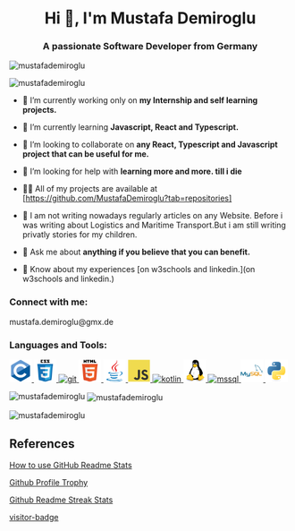 <h1 align="center">Hi 👋, I'm Mustafa Demiroglu</h1>
<h3 align="center">A passionate Software Developer from Germany</h3>

<p align="left"> <img src="https://komarev.com/ghpvc/?username=mustafademiroglu&label=Profile%20views&color=0e75b6&style=flat" alt="mustafademiroglu" /> </p>

<p align="left"><img src="https://github-profile-trophy.vercel.app/?username=mustafademiroglu" alt="mustafademiroglu" /></a> </p>

- 🔭 I’m currently working only on **my Internship and self learning projects.**

- 🌱 I’m currently learning **Javascript, React and Typescript.**

- 👯 I’m looking to collaborate on **any React, Typescript and Javascript project that can be useful for me.**

- 🤝 I’m looking for help with **learning more and more. till i die**

- 👨‍💻 All of my projects are available at [https://github.com/MustafaDemiroglu?tab=repositories]

- 📝 I am not writing nowadays regularly articles on any Website. Before i was writing about Logistics and Maritime Transport.But i am still writing privatly stories for my children. 

- 💬 Ask me about **anything if you believe that you can benefit.**

- 📄 Know about my experiences [on w3schools and linkedin.](on w3schools and linkedin.)

<h3 align="left">Connect with me:</h3>
<p align="left">mustafa.demiroglu@gmx.de</p>

<h3 align="left">Languages and Tools:</h3>
<p align="left"> <a href="https://www.cprogramming.com/" target="_blank" rel="noreferrer"> <img src="https://raw.githubusercontent.com/devicons/devicon/master/icons/c/c-original.svg" alt="c" width="40" height="40"/> </a> <a href="https://www.w3schools.com/css/" target="_blank" rel="noreferrer"> <img src="https://raw.githubusercontent.com/devicons/devicon/master/icons/css3/css3-original-wordmark.svg" alt="css3" width="40" height="40"/> </a> <a href="https://git-scm.com/" target="_blank" rel="noreferrer"> <img src="https://www.vectorlogo.zone/logos/git-scm/git-scm-icon.svg" alt="git" width="40" height="40"/> </a> <a href="https://www.w3.org/html/" target="_blank" rel="noreferrer"> <img src="https://raw.githubusercontent.com/devicons/devicon/master/icons/html5/html5-original-wordmark.svg" alt="html5" width="40" height="40"/> </a> <a href="https://www.java.com" target="_blank" rel="noreferrer"> <img src="https://raw.githubusercontent.com/devicons/devicon/master/icons/java/java-original.svg" alt="java" width="40" height="40"/> </a> <a href="https://developer.mozilla.org/en-US/docs/Web/JavaScript" target="_blank" rel="noreferrer"> <img src="https://raw.githubusercontent.com/devicons/devicon/master/icons/javascript/javascript-original.svg" alt="javascript" width="40" height="40"/> </a> <a href="https://kotlinlang.org" target="_blank" rel="noreferrer"> <img src="https://www.vectorlogo.zone/logos/kotlinlang/kotlinlang-icon.svg" alt="kotlin" width="40" height="40"/> </a> <a href="https://www.linux.org/" target="_blank" rel="noreferrer"> <img src="https://raw.githubusercontent.com/devicons/devicon/master/icons/linux/linux-original.svg" alt="linux" width="40" height="40"/> </a> <a href="https://www.microsoft.com/en-us/sql-server" target="_blank" rel="noreferrer"> <img src="https://www.svgrepo.com/show/303229/microsoft-sql-server-logo.svg" alt="mssql" width="40" height="40"/> </a> <a href="https://www.mysql.com/" target="_blank" rel="noreferrer"> <img src="https://raw.githubusercontent.com/devicons/devicon/master/icons/mysql/mysql-original-wordmark.svg" alt="mysql" width="40" height="40"/> </a> <a href="https://www.python.org" target="_blank" rel="noreferrer"> <img src="https://raw.githubusercontent.com/devicons/devicon/master/icons/python/python-original.svg" alt="python" width="40" height="40"/> </a> </p>

<p><img align="left" src="https://github-readme-stats.vercel.app/api/top-langs?username=mustafademiroglu&show_icons=true&locale=en&layout=compact" alt="mustafademiroglu" /></p>

<p>&nbsp;<img align="center" src="https://github-readme-stats.vercel.app/api?username=mustafademiroglu&show_icons=true&locale=en" alt="mustafademiroglu" /></p>

<p><img align="center" src="https://github-readme-streak-stats.herokuapp.com/?user=mustafademiroglu&" alt="mustafademiroglu" /></p>


## References

[How to use GitHub Readme Stats](https://qiita.com/zizi4n5/items/f8076cb25bbf64a9bc1c)

[Github Profile Trophy](https://github.com/ryo-ma/github-profile-trophy)

[Github Readme Streak Stats](https://github.com/DenverCoder1/github-readme-streak-stats)

[visitor-badge](https://github.com/jwenjian/visitor-badge)
